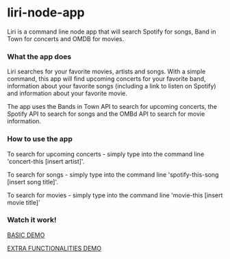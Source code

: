 # liri-node-app
Liri is a command line node app that will search Spotify for songs, Band in Town for concerts and OMDB for movies.


### What the app does
Liri searches for your favorite movies, artists and songs. With a simple command, this app will find upcoming concerts for your favorite band, information about your favorite songs (including a link to listen on Spotify) and information about your favorite movie.


The app uses the Bands in Town API to search for upcoming concerts, the Spotify API to search for songs and the OMBd API to search for movie information.

### How to use the app
To search for upcoming concerts - simply type into the command line 'concert-this [insert artist]'. 

To search for songs - simply type into the command line 'spotify-this-song [insert song title]'.

To search for movies - simply type into the command line 'movie-this [insert movie title]'

### Watch it work!
[BASIC DEMO](https://github.com/sharkrachel/liri-node-app/blob/master/node-liri-app-basic-tutorial.mov?raw=true)


[EXTRA FUNCTIONALITIES DEMO](https://github.com/sharkrachel/liri-node-app/blob/master/node-liri-app-other-functionalities-tutorial.mov)
